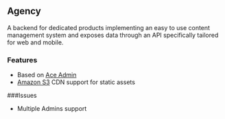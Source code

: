 ## Agency
A backend for dedicated products implementing an easy to use content management system and exposes
data through an API specifically tailored for web and mobile.

### Features
- Based on [Ace Admin](http://wrapbootstrap.com/preview/WB0B30DGR)
- [Amazon S3](http://aws.amazon.com/s3/) CDN support for static assets


###Issues
- Multiple Admins support